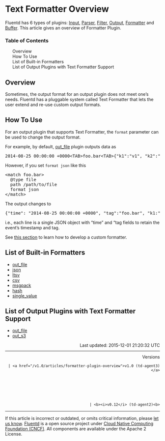 <hgroup>
<h1>Text Formatter Overview</h1>
</hgroup>
<p>Fluentd has 6 types of plugins: <a href="input-plugin-overview">Input</a>, <a href="parser-plugin-overview">Parser</a>, <a href="filter-plugin-overview">Filter</a>, <a href="output-plugin-overview">Output</a>, <a href="formatter-plugin-overview">Formatter</a> and <a href="buffer-plugin-overview">Buffer</a>. This article gives an overview of Formatter Plugin.</p>
<a name="overview"></a>
<section id="table-of-contents"><h3>Table of Contents</h3>
<ul id="toc">
<li class="toc-item"><a href="#overview">Overview</a></li>
<li class="toc-item"><a href="#how-to-use">How To Use</a></li>
<li class="toc-item"><a href="#list-of-built-in-formatters">List of Built-in Formatters</a></li>
<li class="toc-item"><a href="#list-of-output-plugins-with-text-formatter-support">List of Output Plugins with Text Formatter Support</a></li>
</ul>
</section>
<h2>Overview</h2>
<p>Sometimes, the output format for an output plugin does not meet one’s needs. Fluentd has a pluggable system called Text Formatter that lets the user extend and re-use custom output formats.</p>
<a name="how-to-use"></a><h2>How To Use</h2>
<p>For an output plugin that supports Text Formatter, the <code>format</code> parameter can be used to change the output format.</p>
<p>For example, by default, <a href="out_file">out_file</a> plugin outputs data as</p>
<pre class="CodeRay">2014-08-25 00:00:00 +0000&lt;TAB&gt;foo.bar&lt;TAB&gt;{"k1":"v1", "k2":"v2"}
</pre>
<p>However, if you set <code>format json</code> like this</p>
<pre class="CodeRay">&lt;match foo.bar&gt;
  @type file
  path /path/to/file
  format json
&lt;/match&gt;
</pre>
<p>The output changes to</p>
<pre class="CodeRay">{"time": "2014-08-25 00:00:00 +0000", "tag":"foo.bar", "k1:"v1", "k2":"v2"}
</pre>
<p>i.e., each line is a single JSON object with “time” and “tag fields to retain the event’s timestamp and tag.</p>
<p>See <a href="plugin-development#text-formatter-plugins">this section</a> to learn how to develop a custom formatter.</p>
<a name="list-of-built-in-formatters"></a><h2>List of Built-in Formatters</h2>
<ul>
<li><a href="formatter_out_file">out_file</a></li>
<li><a href="formatter_json">json</a></li>
<li><a href="formatter_ltsv">ltsv</a></li>
<li><a href="formatter_csv">csv</a></li>
<li><a href="formatter_msgpack">msgpack</a></li>
<li><a href="formatter_hash">hash</a></li>
<li><a href="formatter_single_value">single_value</a></li>
</ul>
<a name="list-of-output-plugins-with-text-formatter-support"></a><h2>List of Output Plugins with Text Formatter Support</h2>
<ul>
<li><a href="out_file">out_file</a></li>
<li><a href="out_s3">out_s3</a></li>
</ul>
<div style="text-align:right">
  Last updated: 2015-12-01 21:20:32 UTC
  </div>
<hr size="1" style="margin-top: 10px; margin-bottom: 10px; color: rgba(0, 0, 0, .15);"/>
<div style="text-align:right">
Versions 
  
    
    | <a href="/v1.0/articles/formatter-plugin-overview">v1.0 (td-agent3)</a>
    
  

  

  
    
    | <b><i>v0.12</i> (td-agent2)<b>
</b></b>
</div>
<hr size="1" style="margin-top: 10px; margin-bottom: 10px; color: rgba(0, 0, 0, .15);"/>
<p>
    If this article is incorrect or outdated, or omits critical information, please <a href="https://github.com/fluent/fluentd-docs/issues?state=open">let us know</a>. <a href="http://www.fluentd.org/">Fluentd</a> is a  open source project under <a href="https://cncf.io/">Cloud Native Computing Foundation (CNCF)</a>. All components are available under the Apache 2 License.
  </p>
